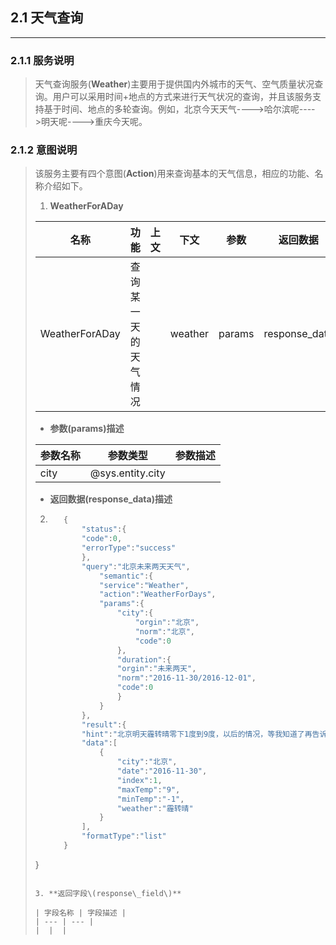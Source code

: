 ## 2.1 天气查询

---

### 2.1.1 服务说明

> 天气查询服务\(**Weather**\)主要用于提供国内外城市的天气、空气质量状况查询。用户可以采用时间+地点的方式来进行天气状况的查询，并且该服务支持基于时间、地点的多轮查询。例如，北京今天天气----&gt;哈尔滨呢----&gt;明天呢----&gt;重庆今天呢。

### 2.1.2 意图说明

> 该服务主要有四个意图\(**Action**\)用来查询基本的天气信息，相应的功能、名称介绍如下。
> 
> 1. **WeatherForADay**
> 
>   | 名称 | 功能 | 上文 | 下文 | 参数 | 返回数据 | 返回字段 |
>   | --- | --- | --- | --- | --- | --- | --- |
>   | WeatherForADay | 查询某一天的天气情况 |  | weather | params | response\_data | response\_field |
> 
>   * **参数\(params\)描述**
> 
>   | 参数名称 | 参数类型 | 参数描述 |
>   | --- | --- | --- |
>   | city | @sys.entity.city |  |
> 
>   * **返回数据\(response\_data\)描述**
> 
> 2. ```go
>       {
>           "status":{
>           "code":0,
>           "errorType":"success"
>           },
>           "query":"北京未来两天天气",
>               "semantic":{
>               "service":"Weather",
>               "action":"WeatherForDays",
>               "params":{
>                   "city":{
>                       "orgin":"北京",
>                       "norm":"北京",
>                       "code":0
>                   },
>                   "duration":{
>                   "orgin":"未来两天",
>                   "norm":"2016-11-30/2016-12-01",
>                   "code":0
>                   }
>               }
>           },
>           "result":{
>           "hint":"北京明天霾转晴零下1度到9度，以后的情况，等我知道了再告诉你吧",
>           "data":[
>               {
>                   "city":"北京",
>                   "date":"2016-11-30",
>                   "index":1,
>                   "maxTemp":"9",
>                   "minTemp":"-1",
>                   "weather":"霾转晴"
>               }
>           ],
>           "formatType":"list"
>       }
>   }
>   ```
> 
> 3. **返回字段\(response\_field\)**
> 
>   | 字段名称 | 字段描述 |
>   | --- | --- |
>   |  |  |

